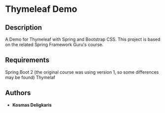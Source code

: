 # Thymeleaf Demo
## Description
A Demo for Thymeleaf with Spring and Bootstrap CSS.
This project is based on the related Spring Framework Guru's course.

## Requirements
Spring Boot 2 (the original course was using version 1, so some differences may be found)
Thymelaf

## Authors
* **Kosmas Deligkaris**
